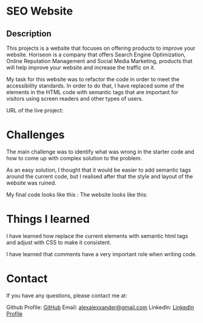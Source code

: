 # SEO Website

## Description
This projects is a website that focuses on offering products to improve your website. Horiseon is a company that offers Search Engine Optimization, Online Reputation Management and Social Media Marketing, products that will help improve your website and increase the traffic on it.

My task for this website was to refactor the code in order to meet the accessibility standards. In order to do that, I have replaced some of the elements in the HTML code with semantic tags that are important for visitors using screen readers and other types of users.

URL of the live project: 

# Challenges

The main challenge was to identify what was wrong in the starter code and how to come up with complex solution to the problem.

As an easy solution, I thought that it would be easier to add semantic tags around the current code, but I realised after that the style and layout of the website was ruined.

My final code looks like this :
The website looks like this:

# Things I learned

I have learned how replace the current elements with semantic html tags and adjust with CSS to make it consistent.

I have learned that comments have a very important role when writing code.

# Contact

If you have any questions, please contact me at:

Github Profile: [GitHub](https://github.com/alexanderblk)
Email: alexalexxander@gmail.com
LinkedIn: [LinkedIn Profile](https://www.linkedin.com/in/alexandru-dumitru-a02719188/)